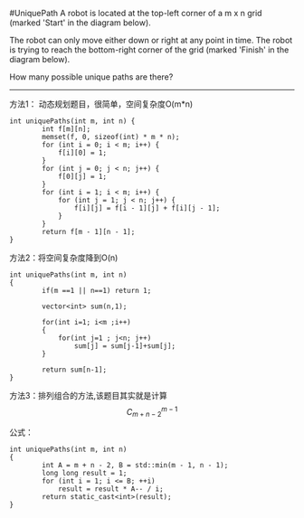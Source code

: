 #UniquePath
A robot is located at the top-left corner of a m x n grid (marked 'Start' in the diagram below).

The robot can only move either down or right at any point in time. 
The robot is trying to reach the bottom-right corner of the grid (marked 'Finish' in the diagram below).

How many possible unique paths are there?



---

方法1：
动态规划题目，很简单，空间复杂度O(m*n)
```
int uniquePaths(int m, int n) {
        int f[m][n];  
        memset(f, 0, sizeof(int) * m * n);  
        for (int i = 0; i < m; i++) {  
            f[i][0] = 1;  
        }  
        for (int j = 0; j < n; j++) {  
            f[0][j] = 1;  
        }  
        for (int i = 1; i < m; i++) {  
            for (int j = 1; j < n; j++) {  
                f[i][j] = f[i - 1][j] + f[i][j - 1];  
            }  
        }  
        return f[m - 1][n - 1]; 
}
```

方法2：将空间复杂度降到O(n)
```
int uniquePaths(int m, int n)
{
        if(m ==1 || n==1) return 1;
        
        vector<int> sum(n,1);
        
        for(int i=1; i<m ;i++)
        {
            for(int j=1 ; j<n; j++)
                sum[j] = sum[j-1]+sum[j];
        }
        
        return sum[n-1];
}
```
方法3：排列组合的方法,该题目其实就是计算$$C_{m+n-2}^{m-1}$$

公式：
```
int uniquePaths(int m, int n)
{
        int A = m + n - 2, B = std::min(m - 1, n - 1);
        long long result = 1;
        for (int i = 1; i <= B; ++i)
            result = result * A-- / i;
        return static_cast<int>(result);
}
```

